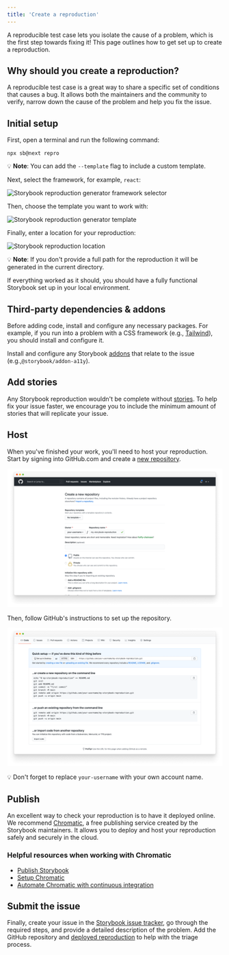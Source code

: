 ```yaml
---
title: 'Create a reproduction'
---
```


A reproducible test case lets you isolate the cause of a problem, which is the first step towards fixing it! This page outlines how to get set up to create a reproduction.
 
## Why should you create a reproduction?

A reproducible test case is a great way to share a specific set of conditions that causes a bug. It allows both the maintainers and the community to verify, narrow down the cause of the problem and help you fix the issue.

## Initial setup 

First, open a terminal and run the following command:

```shell
npx sb@next repro
```

<div class="aside">
💡 <strong>Note</strong>: You can add the <code>--template</code> flag to include a custom template.
</div>

Next, select the framework, for example, `react`:

![Storybook reproduction generator framework selector](./storybook-reproductions-framework-selector-optimized.png)

Then, choose the template you want to work with:

![Storybook reproduction generator template](./storybook-reproduction-generator-template-optimized.png)

Finally, enter a location for your reproduction:

![Storybook reproduction location](./storybook-reproduction-generator-location-optimized.png)

<div class="aside">
💡 <strong>Note</strong>: If you don't provide a full path for the reproduction it will be generated in the current directory.
</div>

If everything worked as it should, you should have a fully functional Storybook set up in your local environment.

## Third-party dependencies & addons

Before adding code, install and configure any necessary packages. For example, if you run into a problem with a CSS framework (e.g., [Tailwind](https://tailwindcss.com/)), you should install and configure it. 

Install and configure any Storybook [addons](/addons) that relate to the issue (e.g.,`@storybook/addon-a11y`). 

## Add stories

Any Storybook reproduction wouldn't be complete without [stories](../writing-stories/introduction.md). To help fix your issue faster, we encourage you to include the minimum amount of stories that will replicate your issue. 

## Host

When you've finished your work, you'll need to host your reproduction. Start by signing into GitHub.com and create a [new repository](https://github.com/new). 

![github repository for reproductions](./github-new-repository-reproduction-optimized.png)

Then, follow GitHub's instructions to set up the repository.

![github repository instructions](./github-repository-steps-optimized.png)

<div class="aside">
 💡 Don't forget to replace <code>your-username</code> with your own account name.
</div>

## Publish

An excellent way to check your reproduction is to have it deployed online.  We recommend [Chromatic](https://www.chromatic.com/), a free publishing service created by the Storybook maintainers. It allows you to deploy and host your reproduction safely and securely in the cloud. 

### Helpful resources when working with Chromatic

- [Publish Storybook](../sharing/publish-storybook.md)
- [Setup Chromatic](https://www.chromatic.com/docs/setup)
- [Automate Chromatic with continuous integration](https://www.chromatic.com/docs/ci)


## Submit the issue

Finally, create your issue in the [Storybook issue tracker](https://github.com/storybookjs/storybook/issues/new/choose), go through the required steps, and provide a detailed description of the problem. Add the GitHub repository and [deployed reproduction](https://www.chromatic.com/docs/setup#view-published-storybook) to help with the triage process.
